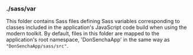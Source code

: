 ### ./sass/var

This folder contains Sass files defining Sass variables corresponding to classes
included in the application's JavaScript code build when using the modern toolkit.
By default, files in this folder are mapped to the application's root namespace,
'DonSenchaApp' in the same way as `"DonSenchaApp/sass/src"`.